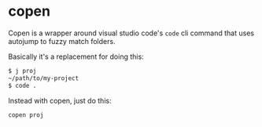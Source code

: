 # copen

Copen is a wrapper around visual studio code's `code` cli command that uses autojump to fuzzy match folders.

Basically it's a replacement for doing this:

```sh
$ j proj
~/path/to/my-project
$ code .
```

Instead with copen, just do this:

```sh
copen proj
```
